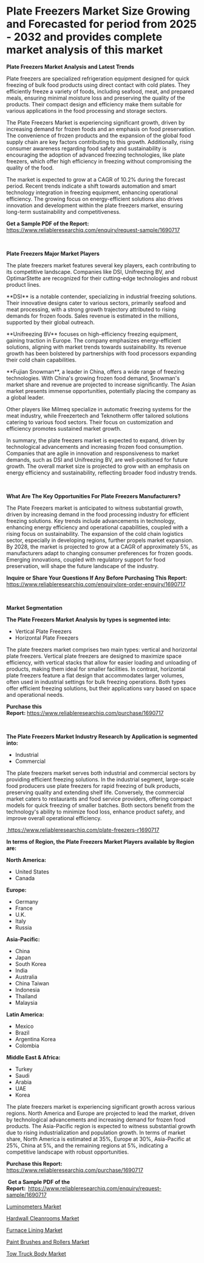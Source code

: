 <p><h1>Plate Freezers Market Size Growing and Forecasted for period from 2025 - 2032 and provides complete market analysis of this market</h1></p><p><strong>Plate Freezers Market Analysis and Latest Trends</strong></p>
<p><p>Plate freezers are specialized refrigeration equipment designed for quick freezing of bulk food products using direct contact with cold plates. They efficiently freeze a variety of foods, including seafood, meat, and prepared meals, ensuring minimal moisture loss and preserving the quality of the products. Their compact design and efficiency make them suitable for various applications in the food processing and storage sectors.</p><p>The Plate Freezers Market is experiencing significant growth, driven by increasing demand for frozen foods and an emphasis on food preservation. The convenience of frozen products and the expansion of the global food supply chain are key factors contributing to this growth. Additionally, rising consumer awareness regarding food safety and sustainability is encouraging the adoption of advanced freezing technologies, like plate freezers, which offer high efficiency in freezing without compromising the quality of the food.</p><p>The market is expected to grow at a CAGR of 10.2% during the forecast period. Recent trends indicate a shift towards automation and smart technology integration in freezing equipment, enhancing operational efficiency. The growing focus on energy-efficient solutions also drives innovation and development within the plate freezers market, ensuring long-term sustainability and competitiveness.</p></p>
<p><strong>Get a Sample PDF of the Report:&nbsp;</strong> <a href="https://www.reliableresearchiq.com/enquiry/request-sample/1690717?utm_campaign=1082&utm_medium=2&utm_source=Github&utm_content=ia&utm_term=09042025&utm_id=plate-freezers">https://www.reliableresearchiq.com/enquiry/request-sample/1690717</a></p>
<p>&nbsp;</p>
<p><strong>Plate Freezers Major Market Players</strong></p>
<p><p>The plate freezers market features several key players, each contributing to its competitive landscape. Companies like DSI, Unifreezing BV, and OptimarStette are recognized for their cutting-edge technologies and robust product lines. </p><p>**DSI** is a notable contender, specializing in industrial freezing solutions. Their innovative designs cater to various sectors, primarily seafood and meat processing, with a strong growth trajectory attributed to rising demands for frozen foods. Sales revenue is estimated in the millions, supported by their global outreach.</p><p>**Unifreezing BV** focuses on high-efficiency freezing equipment, gaining traction in Europe. The company emphasizes energy-efficient solutions, aligning with market trends towards sustainability. Its revenue growth has been bolstered by partnerships with food processors expanding their cold chain capabilities.</p><p>**Fujian Snowman**, a leader in China, offers a wide range of freezing technologies. With China's growing frozen food demand, Snowman's market share and revenue are projected to increase significantly. The Asian market presents immense opportunities, potentially placing the company as a global leader.</p><p>Other players like Milmeq specialize in automatic freezing systems for the meat industry, while Freezertech and Teknotherm offer tailored solutions catering to various food sectors. Their focus on customization and efficiency promotes sustained market growth.</p><p>In summary, the plate freezers market is expected to expand, driven by technological advancements and increasing frozen food consumption. Companies that are agile in innovation and responsiveness to market demands, such as DSI and Unifreezing BV, are well-positioned for future growth. The overall market size is projected to grow with an emphasis on energy efficiency and sustainability, reflecting broader food industry trends.</p></p>
<p>&nbsp;</p>
<p><strong>What Are The Key Opportunities For Plate Freezers Manufacturers?</strong></p>
<p><p>The Plate Freezers market is anticipated to witness substantial growth, driven by increasing demand in the food processing industry for efficient freezing solutions. Key trends include advancements in technology, enhancing energy efficiency and operational capabilities, coupled with a rising focus on sustainability. The expansion of the cold chain logistics sector, especially in developing regions, further propels market expansion. By 2028, the market is projected to grow at a CAGR of approximately 5%, as manufacturers adapt to changing consumer preferences for frozen goods. Emerging innovations, coupled with regulatory support for food preservation, will shape the future landscape of the industry.</p></p>
<p><strong>Inquire or Share Your Questions If Any Before Purchasing This Report:</strong> <a href="https://www.reliableresearchiq.com/enquiry/pre-order-enquiry/1690717?utm_campaign=1082&utm_medium=2&utm_source=Github&utm_content=ia&utm_term=09042025&utm_id=plate-freezers">https://www.reliableresearchiq.com/enquiry/pre-order-enquiry/1690717</a></p>
<p>&nbsp;</p>
<p><strong>Market Segmentation</strong></p>
<p><strong>The Plate Freezers Market Analysis by types is segmented into:</strong></p>
<p><ul><li>Vertical Plate Freezers</li><li>Horizontal Plate Freezers</li></ul></p>
<p><p>The plate freezers market comprises two main types: vertical and horizontal plate freezers. Vertical plate freezers are designed to maximize space efficiency, with vertical stacks that allow for easier loading and unloading of products, making them ideal for smaller facilities. In contrast, horizontal plate freezers feature a flat design that accommodates larger volumes, often used in industrial settings for bulk freezing operations. Both types offer efficient freezing solutions, but their applications vary based on space and operational needs.</p></p>
<p><strong>Purchase this Report:&nbsp;</strong><a href="https://www.reliableresearchiq.com/purchase/1690717?utm_campaign=1082&utm_medium=2&utm_source=Github&utm_content=ia&utm_term=09042025&utm_id=plate-freezers">https://www.reliableresearchiq.com/purchase/1690717</a></p>
<p>&nbsp;</p>
<p><strong>The Plate Freezers Market Industry Research by Application is segmented into:</strong></p>
<p><ul><li>Industrial</li><li>Commercial</li></ul></p>
<p><p>The plate freezers market serves both industrial and commercial sectors by providing efficient freezing solutions. In the industrial segment, large-scale food producers use plate freezers for rapid freezing of bulk products, preserving quality and extending shelf life. Conversely, the commercial market caters to restaurants and food service providers, offering compact models for quick freezing of smaller batches. Both sectors benefit from the technology's ability to minimize food loss, enhance product safety, and improve overall operational efficiency.</p></p>
<p><a href="https://www.reliableresearchiq.com/plate-freezers-r1690717?utm_campaign=1082&utm_medium=2&utm_source=Github&utm_content=ia&utm_term=09042025&utm_id=plate-freezers">&nbsp;https://www.reliableresearchiq.com/plate-freezers-r1690717</a></p>
<p><strong>In terms of Region, the Plate Freezers Market Players available by Region are:</strong></p>
<p>
    <p> <strong> North America: </strong>
        <ul>
            <li>United States</li>
            <li>Canada</li>
        </ul>
        </p> 
    <p> <strong> Europe: </strong>
        <ul>
            <li>Germany</li>
            <li>France</li>
            <li>U.K.</li>
            <li>Italy</li>
            <li>Russia</li>
        </ul>
        </p> 
    <p> <strong> Asia-Pacific: </strong>
        <ul>
            <li>China</li>
            <li>Japan</li>
            <li>South Korea</li>
            <li>India</li>
            <li>Australia</li>
            <li>China Taiwan</li>
            <li>Indonesia</li>
            <li>Thailand</li>
            <li>Malaysia</li>
        </ul>
        </p> 
    <p> <strong> Latin America: </strong>
        <ul>
            <li>Mexico</li>
            <li>Brazil</li>
            <li>Argentina Korea</li>
            <li>Colombia</li>
        </ul>
        </p> 
    <p> <strong> Middle East & Africa: </strong>
        <ul>
            <li>Turkey</li>
            <li>Saudi</li>
            <li>Arabia</li>
            <li>UAE</li>
            <li>Korea</li>
        </ul>
    </p>
    </p>
<p><p>The plate freezers market is experiencing significant growth across various regions. North America and Europe are projected to lead the market, driven by technological advancements and increasing demand for frozen food products. The Asia-Pacific region is expected to witness substantial growth due to rising industrialization and population growth. In terms of market share, North America is estimated at 35%, Europe at 30%, Asia-Pacific at 25%, China at 5%, and the remaining regions at 5%, indicating a competitive landscape with robust opportunities.</p></p>
<p><strong>Purchase this Report: </strong><a href="https://www.reliableresearchiq.com/purchase/1690717?utm_campaign=1082&utm_medium=2&utm_source=Github&utm_content=ia&utm_term=09042025&utm_id=plate-freezers">https://www.reliableresearchiq.com/purchase/1690717</a></p>
<p>&nbsp;<strong>Get a Sample PDF of the Report:&nbsp;&nbsp;</strong><a href="https://www.reliableresearchiq.com/enquiry/request-sample/1690717?utm_campaign=1082&utm_medium=2&utm_source=Github&utm_content=ia&utm_term=09042025&utm_id=plate-freezers">https://www.reliableresearchiq.com/enquiry/request-sample/1690717</a></p>
<p><strong></strong></p>
<p><p><a href="https://github.com/zymerivarrik6/Market-Research-Report-List-1/blob/main/luminometers-market.md?utm_campaign=1082&utm_medium=2&utm_source=Github&utm_content=ia&utm_term=09042025&utm_id=plate-freezers">Luminometers Market</a></p><p><a href="https://github.com/kaforarvero/Market-Research-Report-List-1/blob/main/hardwall-cleanrooms-market.md?utm_campaign=1082&utm_medium=2&utm_source=Github&utm_content=ia&utm_term=09042025&utm_id=plate-freezers">Hardwall Cleanrooms Market</a></p><p><a href="https://github.com/djihencygnel74/Market-Research-Report-List-1/blob/main/furnace-lining-market.md?utm_campaign=1082&utm_medium=2&utm_source=Github&utm_content=ia&utm_term=09042025&utm_id=plate-freezers">Furnace Lining Market</a></p><p><a href="https://github.com/berkemiars2j/Market-Research-Report-List-1/blob/main/paint-brushes-and-rollers-market.md?utm_campaign=1082&utm_medium=2&utm_source=Github&utm_content=ia&utm_term=09042025&utm_id=plate-freezers">Paint Brushes and Rollers Market</a></p><p><a href="https://github.com/variothonia/Market-Research-Report-List-1/blob/main/tow-truck-body-market.md?utm_campaign=1082&utm_medium=2&utm_source=Github&utm_content=ia&utm_term=09042025&utm_id=plate-freezers">Tow Truck Body Market</a></p></p>